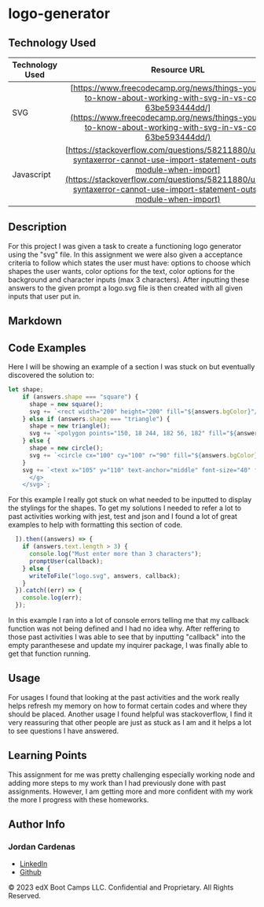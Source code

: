 # logo-generator


## Technology Used 

| Technology Used         | Resource URL           | 
| ------------- |:-------------:| 
| SVG    | [https://www.freecodecamp.org/news/things-you-need-to-know-about-working-with-svg-in-vs-code-63be593444dd/](https://www.freecodecamp.org/news/things-you-need-to-know-about-working-with-svg-in-vs-code-63be593444dd/)  
| Javascript   | [https://stackoverflow.com/questions/58211880/uncaught-syntaxerror-cannot-use-import-statement-outside-a-module-when-import](https://stackoverflow.com/questions/58211880/uncaught-syntaxerror-cannot-use-import-statement-outside-a-module-when-import) 


## Description 

For this project I was given a task to create a functioning logo generator using the "svg" file. In this assignment we were also given a acceptance criteria to follow which states the user must have: options to choose which shapes the user wants, color options for the text, color options for the background and character inputs (max 3 characters). After inputting these answers to the given prompt a logo.svg file is then created with all given inputs that user put in. 

## Markdown



## Code Examples

Here I will be showing an example of a section I was stuck on but eventually discovered the solution to:


```js
let shape;
    if (answers.shape === "square") {
      shape = new square();
      svg += `<rect width="200" height="200" fill="${answers.bgColor}"/>`;
    } else if (answers.shape === "triangle") {
      shape = new triangle();
      svg += `<polygon points="150, 18 244, 182 56, 182" fill="${answers.bgColor}"/>`;
    } else {
      shape = new circle();
      svg += `<circle cx="100" cy="100" r="90" fill="${answers.bgColor}"/>`;
    }
    svg += `<text x="105" y="110" text-anchor="middle" font-size="40" fill="${answers.color}">${answers.text}</text>
      </g>
    </svg>`;
```

For this example I really got stuck on what needed to be inputted to display the stylings for the shapes. To get my solutions I needed to refer a lot to past activities working with jest, test and json and I found a lot of great examples to help with formatting this section of code.


```js
  ]).then((answers) => {
    if (answers.text.length > 3) {
      console.log("Must enter more than 3 characters");
      promptUser(callback);
    } else {
      writeToFile("logo.svg", answers, callback);
    }
  }).catch((err) => {
    console.log(err);
  });
```
In this example I ran into a lot of console errors telling me that my callback function was not being defined and I had no idea why. After reffering to those past activities I was able to see that by inputting "callback" into the empty paranthesese and update my inquirer package, I was finally able to get that function running. 


## Usage 

For usages I found that looking at the past activities and the work really helps refresh my memory on how to format certain codes and where they should be placed. Another usage I found helpful was stackoverflow, I find it very reassuring that other people are just as stuck as I am and it helps a lot to see questions I have answered.


## Learning Points 

This assignment for me was pretty challenging especially working node and adding more steps to my work than I had previously done with past assignments. However, I am getting more and more confident with my work the more I progress with these homeworks.

## Author Info

### Jordan Cardenas 
* [LinkedIn](https://www.linkedin.com/in/jordan-cardenas-87a58520b/)
* [Github](https://github.com/408broncos)

© 2023 edX Boot Camps LLC. Confidential and Proprietary. All Rights Reserved.
